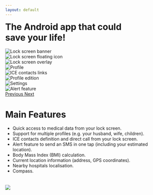 ```yaml
---
layout: default
---
```

<div class="media">
  <div class="media-body">
     <div class="row justify-content-center">
       <div class="col-lg-10">
         <h1 style="margin-top: 0;">The Android app that could <br>save your life!</h1>
         <div id="carouselExampleIndicators" class="carousel slide" data-ride="carousel" style="width: 100%;">
           <div class="carousel-inner" role="listbox">
             <div class="carousel-item active">
               <img class="d-block img-fluid" src="/assets/images/screen1.png" alt="Lock screen banner">
             </div>
             <div class="carousel-item">
               <img class="d-block img-fluid" src="/assets/images/screen2.png" alt="Lock screen floating icon">
             </div>
	     <div class="carousel-item">
               <img class="d-block img-fluid" src="/assets/images/screen3.png" alt="Lock screen overlay">
             </div>
             <div class="carousel-item">
               <img class="d-block img-fluid" src="/assets/images/screen4.png" alt="Profile">
             </div>
             <div class="carousel-item">
               <img class="d-block img-fluid" src="/assets/images/screen5.png" alt="ICE contacts links">
             </div>
             <div class="carousel-item">
               <img class="d-block img-fluid" src="/assets/images/screen6.png" alt="Profile edition">
             </div>
             <div class="carousel-item">
               <img class="d-block img-fluid" src="/assets/images/screen7.png" alt="Settings">
             </div>
             <div class="carousel-item">
               <img class="d-block img-fluid" src="/assets/images/screen8.png" alt="Alert feature">
             </div>
           </div>
           <a class="carousel-control-prev" href="#carouselExampleIndicators" role="button" data-slide="prev">
             <span class="carousel-control-prev-icon" aria-hidden="true" style="-webkit-filter: invert(30%); filter: invert(30%);"></span>
             <span class="sr-only">Previous</span>
           </a>
           <a class="carousel-control-next" href="#carouselExampleIndicators" role="button" data-slide="next">
             <span class="carousel-control-next-icon" aria-hidden="true" style="-webkit-filter: invert(30%); filter: invert(30%);"></span>
             <span class="sr-only">Next</span>
           </a>
        </div>
      </div>
    </div>
  </div>
</div>

<div class="media" style="margin-top:16px">
  <div class="media-body">
    <div class="row justify-content-center text-center">
      <h1>Main Features</h1>
    </div>
    <div class="row justify-content-center">
      <ul class="list-group">
        <li class="list-group-item list-group-item-action"><i class="fas fa-check"></i> Quick access to medical data from your lock screen.</li>
        <li class="list-group-item list-group-item-action"><i class="fas fa-check"></i> Support for multiple profiles (e.g. your husband, wife, children).</li>
        <li class="list-group-item list-group-item-action"><i class="fas fa-check"></i> ICE contacts definition and direct call from your lock screen.</li>
        <li class="list-group-item list-group-item-action"><i class="fas fa-check"></i> Alert feature to send an SMS in one tap (including your estimated location).</li>
        <li class="list-group-item list-group-item-action"><i class="fas fa-check"></i> Body Mass Index (BMI) calculation.</li>
        <li class="list-group-item list-group-item-action"><i class="fas fa-check"></i> Current location information (address, GPS coordinates).</li>
        <li class="list-group-item list-group-item-action"><i class="fas fa-check"></i> Nearby hospitals localisation.</li>
        <li class="list-group-item list-group-item-action"><i class="fas fa-check"></i> Compass.</li>
      </ul>
    </div>
  </div>
</div>

<div class="media" style="margin-top:36px">
  <div class="media-body">
    <div id="google-play" class="row justify-content-center text-center">
      <a href="https://get.medicalid.app" title="Get Medical ID app on Google Play" target="_blank"><img class="d-block img-fluid" src="/assets/images/google-play.png"></a>
    </div>
  </div>
</div>

